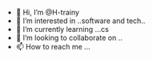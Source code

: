 - 👋 Hi, I’m @H-trainy
- 👀 I’m interested in ..software and tech..
- 🌱 I’m currently learning ...cs
- 💞️ I’m looking to collaborate on ..
- 📫 How to reach me ...

<!---
H-trainy/H-trainy is a ✨ special ✨ repository because its `README.md` (this file) appears on your GitHub profile.
You can click the Preview link to take a look at your changes.
--->
